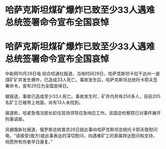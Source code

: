 # 哈萨克斯坦煤矿爆炸已致至少33人遇难 总统签署命令宣布全国哀悼

# 哈萨克斯坦煤矿爆炸已致至少33人遇难 总统签署命令宣布全国哀悼

中新网10月29日电
综合哈通社报道，当地时间28日，哈萨克斯坦卡拉干达州一座煤矿矿井发生爆炸，已造成33人死亡。事故发生后，哈萨克斯坦总统托卡耶夫签署命令，宣布29日为全国哀悼日。

据报道，事故已造成至少33人死亡。事故发生时，矿井内共有250多人，目前205名矿工已被带上地面，尚有13人未找到。

报道称，哈紧急情况部长赶往现场领导应急响应工作。该国总检察院已对事件展开刑事调查。

另据俄新社报道，俄罗斯总统普京28日就此事向哈萨克斯坦总统托卡耶夫致慰问电，“请接受(俄方)就此事表达的深切慰问，向遇难矿工的家属转达慰问和支持，祝愿所有伤者早日康复。”

